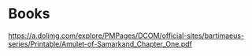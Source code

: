 # Books
https://a.dolimg.com/explore/PMPages/DCOM/official-sites/bartimaeus-series/Printable/Amulet-of-Samarkand_Chapter_One.pdf
